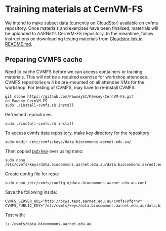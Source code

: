 # Training materials at CernVM-FS

We intend to make subset data (currently on CloudStor) available on cvfms repository. Once materials and exercises have been finalised, materials will be uploaded to AARNet's CernVM-FS repository. In the meantime, follow instructions on downloading testing materials from [Cloudstor link in README.md](https://github.com/Sydney-Informatics-Hub/nfcoreWorkshopTesting/blob/main/README.md).

## Preparing CVMFS cache 

Need to cache CVMFS before we can access containers or training materials. This will not be a required exercise for workshop attendees. CVMFS repositories will be pre-mounted on all attendee VMs for the workshop. For testing of CVMFS, may have to re-install CVMFS:

```
git clone https://github.com/PawseySC/Pawsey-CernVM-FS.git
cd Pawsey-CernVM-FS
sudo ./install-cvmfs.sh install
```

Refreshed repositories: 
```
sudo ./install-cvmfs.sh install
```

To access cvmfs data repository, make key directory for the repository: 
```
sudo mkdir /etc/cvmfs/keys/data.biocommons.aarnet.edu.au/
```

Then copied [pub key](https://github.com/PawseySC/Pawsey-CernVM-FS/blob/main/pubkeys/data.biocommons.aarnet.edu.au.pub) over using nano:
```
sudo nano /etc/cvmfs/keys/data.biocommons.aarnet.edu.au/data.biocommons.aarnet.edu.au.pub
```

Create config file for repo:
```
sudo nano /etc/cvmfs/config.d/data.biocommons.aarnet.edu.au.conf
```

Save the following inside:
```
CVMFS_SERVER_URL="http://bcws.test.aarnet.edu.au/cvmfs/@fqrn@"
CVMFS_PUBLIC_KEY="/etc/cvmfs/keys/data.biocommons.aarnet.edu.au/data.biocommons.aarnet.edu.au.pub"
```

Test with: 
```
ls /cvmfs/data.biocommons.aarnet.edu.au
```